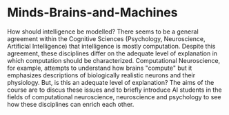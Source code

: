 # Minds-Brains-and-Machines

How should intelligence be modelled? There seems to be a general agreement within the Cognitive Sciences (Psychology, Neuroscience, Artificial Intelligence) that intelligence is mostly computation. Despite this agreement, these disciplines differ on the adequate level of explanation in which computation should be characterized. Computational Neuroscience, for example, attempts to understand how brains "compute" but it emphasizes descriptions of biologically realistic neurons and their physiology. But, is this an adequate level of explanation?
The aims of the course are to discus these issues and to briefly introduce AI students in the fields of computational neuroscience, neuroscience and psychology to see how these disciplines can enrich each other.
